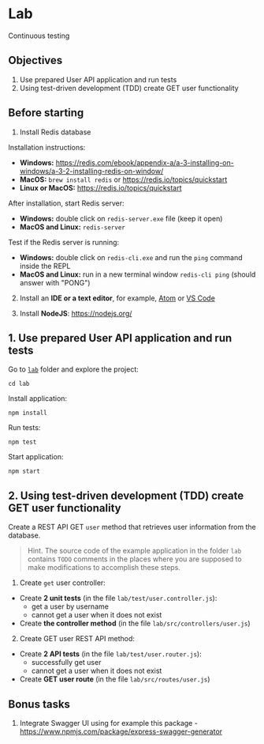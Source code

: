 
# Lab

Continuous testing

## Objectives

1. Use prepared User API application and run tests
2. Using test-driven development (TDD) create GET user functionality

## Before starting

1. Install Redis database

Installation instructions:

- **Windows:** https://redis.com/ebook/appendix-a/a-3-installing-on-windows/a-3-2-installing-redis-on-window/
- **MacOS:** `brew install redis` or https://redis.io/topics/quickstart
- **Linux or MacOS:** https://redis.io/topics/quickstart

After installation, start Redis server:

- **Windows:** double click on `redis-server.exe` file (keep it open)
- **MacOS and Linux:** `redis-server`

Test if the Redis server is running:

- **Windows:** double click on `redis-cli.exe` and run the `ping` command inside the REPL
- **MacOS and Linux:** run in a new terminal window `redis-cli ping` (should answer with "PONG")

2. Install an **IDE or a text editor**, for example, [Atom](https://atom.io/) or [VS Code](https://code.visualstudio.com/)

3. Install **NodeJS**: https://nodejs.org/


## 1. Use prepared User API application and run tests

Go to [`lab`](lab) folder and explore the project:

```
cd lab
```

Install application:

```
npm install
```

Run tests:

```
npm test
```

Start application:

```
npm start
```

## 2. Using test-driven development (TDD) create GET user functionality

Create a REST API GET `user` method that retrieves user information from the database.

> Hint. The source code of the example application in the folder `lab` contains `TODO` comments in the places where you are supposed to make modifications to accomplish these steps.

1) Create `get` user controller:   
  - Create **2 unit tests** (in the file `lab/test/user.controller.js`):
    - get a user by username
    - cannot get a user when it does not exist
  - Create **the controller method** (in the file `lab/src/controllers/user.js`)

2) Create GET user REST API method:   
  - Create **2 API tests** (in the file `lab/test/user.router.js`):
    - successfully get user
    - cannot get a user when it does not exist
  - Create **GET user route** (in the file `lab/src/routes/user.js`)

## Bonus tasks

1. Integrate Swagger UI using for example this package - https://www.npmjs.com/package/express-swagger-generator
